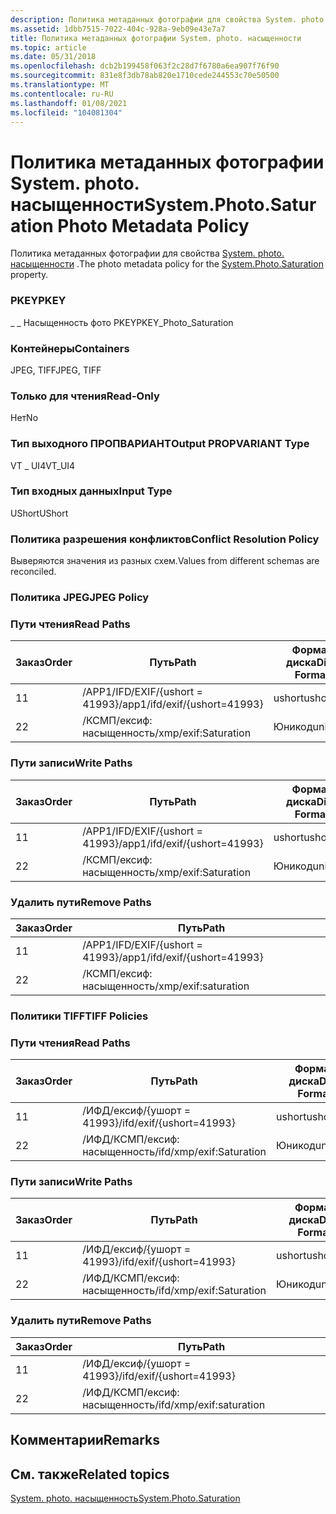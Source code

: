 ```yaml
---
description: Политика метаданных фотографии для свойства System. photo. насыщенности.
ms.assetid: 1dbb7515-7022-404c-928a-9eb09e43e7a7
title: Политика метаданных фотографии System. photo. насыщенности
ms.topic: article
ms.date: 05/31/2018
ms.openlocfilehash: dcb2b199458f063f2c28d7f6780a6ea907f76f90
ms.sourcegitcommit: 831e8f3db78ab820e1710cede244553c70e50500
ms.translationtype: MT
ms.contentlocale: ru-RU
ms.lasthandoff: 01/08/2021
ms.locfileid: "104081304"
---
```

# <a name="systemphotosaturation-photo-metadata-policy"></a><span data-ttu-id="e6494-103">Политика метаданных фотографии System. photo. насыщенности</span><span class="sxs-lookup"><span data-stu-id="e6494-103">System.Photo.Saturation Photo Metadata Policy</span></span>

<span data-ttu-id="e6494-104">Политика метаданных фотографии для свойства [System. photo. насыщенности](../properties/props-system-photo-saturation.md) .</span><span class="sxs-lookup"><span data-stu-id="e6494-104">The photo metadata policy for the [System.Photo.Saturation](../properties/props-system-photo-saturation.md) property.</span></span>

### <a name="pkey"></a><span data-ttu-id="e6494-105">PKEY</span><span class="sxs-lookup"><span data-stu-id="e6494-105">PKEY</span></span>

<span data-ttu-id="e6494-106">\_ \_ Насыщенность фото PKEY</span><span class="sxs-lookup"><span data-stu-id="e6494-106">PKEY\_Photo\_Saturation</span></span>

### <a name="containers"></a><span data-ttu-id="e6494-107">Контейнеры</span><span class="sxs-lookup"><span data-stu-id="e6494-107">Containers</span></span>

<span data-ttu-id="e6494-108">JPEG, TIFF</span><span class="sxs-lookup"><span data-stu-id="e6494-108">JPEG, TIFF</span></span>

### <a name="read-only"></a><span data-ttu-id="e6494-109">Только для чтения</span><span class="sxs-lookup"><span data-stu-id="e6494-109">Read-Only</span></span>

<span data-ttu-id="e6494-110">Нет</span><span class="sxs-lookup"><span data-stu-id="e6494-110">No</span></span>

### <a name="output-propvariant-type"></a><span data-ttu-id="e6494-111">Тип выходного ПРОПВАРИАНТ</span><span class="sxs-lookup"><span data-stu-id="e6494-111">Output PROPVARIANT Type</span></span>

<span data-ttu-id="e6494-112">VT \_ UI4</span><span class="sxs-lookup"><span data-stu-id="e6494-112">VT\_UI4</span></span>

### <a name="input-type"></a><span data-ttu-id="e6494-113">Тип входных данных</span><span class="sxs-lookup"><span data-stu-id="e6494-113">Input Type</span></span>

<span data-ttu-id="e6494-114">UShort</span><span class="sxs-lookup"><span data-stu-id="e6494-114">UShort</span></span>

### <a name="conflict-resolution-policy"></a><span data-ttu-id="e6494-115">Политика разрешения конфликтов</span><span class="sxs-lookup"><span data-stu-id="e6494-115">Conflict Resolution Policy</span></span>

<span data-ttu-id="e6494-116">Выверяются значения из разных схем.</span><span class="sxs-lookup"><span data-stu-id="e6494-116">Values from different schemas are reconciled.</span></span>

### <a name="jpeg-policy"></a><span data-ttu-id="e6494-117">Политика JPEG</span><span class="sxs-lookup"><span data-stu-id="e6494-117">JPEG Policy</span></span>

### <a name="read-paths"></a><span data-ttu-id="e6494-118">Пути чтения</span><span class="sxs-lookup"><span data-stu-id="e6494-118">Read Paths</span></span>



| <span data-ttu-id="e6494-119">Заказ</span><span class="sxs-lookup"><span data-stu-id="e6494-119">Order</span></span> | <span data-ttu-id="e6494-120">Путь</span><span class="sxs-lookup"><span data-stu-id="e6494-120">Path</span></span>                          | <span data-ttu-id="e6494-121">Формат диска</span><span class="sxs-lookup"><span data-stu-id="e6494-121">Disk Format</span></span> |
|-------|-------------------------------|-------------|
| <span data-ttu-id="e6494-122">1</span><span class="sxs-lookup"><span data-stu-id="e6494-122">1</span></span>     | <span data-ttu-id="e6494-123">/APP1/IFD/EXIF/{ushort = 41993}</span><span class="sxs-lookup"><span data-stu-id="e6494-123">/app1/ifd/exif/{ushort=41993}</span></span> | <span data-ttu-id="e6494-124">ushort</span><span class="sxs-lookup"><span data-stu-id="e6494-124">ushort</span></span>      |
| <span data-ttu-id="e6494-125">2</span><span class="sxs-lookup"><span data-stu-id="e6494-125">2</span></span>     | <span data-ttu-id="e6494-126">/КСМП/ексиф: насыщенность</span><span class="sxs-lookup"><span data-stu-id="e6494-126">/xmp/exif:Saturation</span></span>          | <span data-ttu-id="e6494-127">Юникод</span><span class="sxs-lookup"><span data-stu-id="e6494-127">unicode</span></span>     |



 

### <a name="write-paths"></a><span data-ttu-id="e6494-128">Пути записи</span><span class="sxs-lookup"><span data-stu-id="e6494-128">Write Paths</span></span>



| <span data-ttu-id="e6494-129">Заказ</span><span class="sxs-lookup"><span data-stu-id="e6494-129">Order</span></span> | <span data-ttu-id="e6494-130">Путь</span><span class="sxs-lookup"><span data-stu-id="e6494-130">Path</span></span>                          | <span data-ttu-id="e6494-131">Формат диска</span><span class="sxs-lookup"><span data-stu-id="e6494-131">Disk Format</span></span> |
|-------|-------------------------------|-------------|
| <span data-ttu-id="e6494-132">1</span><span class="sxs-lookup"><span data-stu-id="e6494-132">1</span></span>     | <span data-ttu-id="e6494-133">/APP1/IFD/EXIF/{ushort = 41993}</span><span class="sxs-lookup"><span data-stu-id="e6494-133">/app1/ifd/exif/{ushort=41993}</span></span> | <span data-ttu-id="e6494-134">ushort</span><span class="sxs-lookup"><span data-stu-id="e6494-134">ushort</span></span>      |
| <span data-ttu-id="e6494-135">2</span><span class="sxs-lookup"><span data-stu-id="e6494-135">2</span></span>     | <span data-ttu-id="e6494-136">/КСМП/ексиф: насыщенность</span><span class="sxs-lookup"><span data-stu-id="e6494-136">/xmp/exif:Saturation</span></span>          | <span data-ttu-id="e6494-137">Юникод</span><span class="sxs-lookup"><span data-stu-id="e6494-137">unicode</span></span>     |



 

### <a name="remove-paths"></a><span data-ttu-id="e6494-138">Удалить пути</span><span class="sxs-lookup"><span data-stu-id="e6494-138">Remove Paths</span></span>



| <span data-ttu-id="e6494-139">Заказ</span><span class="sxs-lookup"><span data-stu-id="e6494-139">Order</span></span> | <span data-ttu-id="e6494-140">Путь</span><span class="sxs-lookup"><span data-stu-id="e6494-140">Path</span></span>                          |
|-------|-------------------------------|
| <span data-ttu-id="e6494-141">1</span><span class="sxs-lookup"><span data-stu-id="e6494-141">1</span></span>     | <span data-ttu-id="e6494-142">/APP1/IFD/EXIF/{ushort = 41993}</span><span class="sxs-lookup"><span data-stu-id="e6494-142">/app1/ifd/exif/{ushort=41993}</span></span> |
| <span data-ttu-id="e6494-143">2</span><span class="sxs-lookup"><span data-stu-id="e6494-143">2</span></span>     | <span data-ttu-id="e6494-144">/КСМП/ексиф: насыщенность</span><span class="sxs-lookup"><span data-stu-id="e6494-144">/xmp/exif:saturation</span></span>          |



 

### <a name="tiff-policies"></a><span data-ttu-id="e6494-145">Политики TIFF</span><span class="sxs-lookup"><span data-stu-id="e6494-145">TIFF Policies</span></span>

### <a name="read-paths"></a><span data-ttu-id="e6494-146">Пути чтения</span><span class="sxs-lookup"><span data-stu-id="e6494-146">Read Paths</span></span>



| <span data-ttu-id="e6494-147">Заказ</span><span class="sxs-lookup"><span data-stu-id="e6494-147">Order</span></span> | <span data-ttu-id="e6494-148">Путь</span><span class="sxs-lookup"><span data-stu-id="e6494-148">Path</span></span>                     | <span data-ttu-id="e6494-149">Формат диска</span><span class="sxs-lookup"><span data-stu-id="e6494-149">Disk Format</span></span> |
|-------|--------------------------|-------------|
| <span data-ttu-id="e6494-150">1</span><span class="sxs-lookup"><span data-stu-id="e6494-150">1</span></span>     | <span data-ttu-id="e6494-151">/ИФД/ексиф/{ушорт = 41993}</span><span class="sxs-lookup"><span data-stu-id="e6494-151">/ifd/exif/{ushort=41993}</span></span> | <span data-ttu-id="e6494-152">ushort</span><span class="sxs-lookup"><span data-stu-id="e6494-152">ushort</span></span>      |
| <span data-ttu-id="e6494-153">2</span><span class="sxs-lookup"><span data-stu-id="e6494-153">2</span></span>     | <span data-ttu-id="e6494-154">/ИФД/КСМП/ексиф: насыщенность</span><span class="sxs-lookup"><span data-stu-id="e6494-154">/ifd/xmp/exif:Saturation</span></span> | <span data-ttu-id="e6494-155">Юникод</span><span class="sxs-lookup"><span data-stu-id="e6494-155">unicode</span></span>     |



 

### <a name="write-paths"></a><span data-ttu-id="e6494-156">Пути записи</span><span class="sxs-lookup"><span data-stu-id="e6494-156">Write Paths</span></span>



| <span data-ttu-id="e6494-157">Заказ</span><span class="sxs-lookup"><span data-stu-id="e6494-157">Order</span></span> | <span data-ttu-id="e6494-158">Путь</span><span class="sxs-lookup"><span data-stu-id="e6494-158">Path</span></span>                     | <span data-ttu-id="e6494-159">Формат диска</span><span class="sxs-lookup"><span data-stu-id="e6494-159">Disk Format</span></span> |
|-------|--------------------------|-------------|
| <span data-ttu-id="e6494-160">1</span><span class="sxs-lookup"><span data-stu-id="e6494-160">1</span></span>     | <span data-ttu-id="e6494-161">/ИФД/ексиф/{ушорт = 41993}</span><span class="sxs-lookup"><span data-stu-id="e6494-161">/ifd/exif/{ushort=41993}</span></span> | <span data-ttu-id="e6494-162">ushort</span><span class="sxs-lookup"><span data-stu-id="e6494-162">ushort</span></span>      |
| <span data-ttu-id="e6494-163">2</span><span class="sxs-lookup"><span data-stu-id="e6494-163">2</span></span>     | <span data-ttu-id="e6494-164">/ИФД/КСМП/ексиф: насыщенность</span><span class="sxs-lookup"><span data-stu-id="e6494-164">/ifd/xmp/exif:Saturation</span></span> | <span data-ttu-id="e6494-165">Юникод</span><span class="sxs-lookup"><span data-stu-id="e6494-165">unicode</span></span>     |



 

### <a name="remove-paths"></a><span data-ttu-id="e6494-166">Удалить пути</span><span class="sxs-lookup"><span data-stu-id="e6494-166">Remove Paths</span></span>



| <span data-ttu-id="e6494-167">Заказ</span><span class="sxs-lookup"><span data-stu-id="e6494-167">Order</span></span> | <span data-ttu-id="e6494-168">Путь</span><span class="sxs-lookup"><span data-stu-id="e6494-168">Path</span></span>                     |
|-------|--------------------------|
| <span data-ttu-id="e6494-169">1</span><span class="sxs-lookup"><span data-stu-id="e6494-169">1</span></span>     | <span data-ttu-id="e6494-170">/ИФД/ексиф/{ушорт = 41993}</span><span class="sxs-lookup"><span data-stu-id="e6494-170">/ifd/exif/{ushort=41993}</span></span> |
| <span data-ttu-id="e6494-171">2</span><span class="sxs-lookup"><span data-stu-id="e6494-171">2</span></span>     | <span data-ttu-id="e6494-172">/ИФД/КСМП/ексиф: насыщенность</span><span class="sxs-lookup"><span data-stu-id="e6494-172">/ifd/xmp/exif:saturation</span></span> |



 

## <a name="remarks"></a><span data-ttu-id="e6494-173">Комментарии</span><span class="sxs-lookup"><span data-stu-id="e6494-173">Remarks</span></span>

## <a name="related-topics"></a><span data-ttu-id="e6494-174">См. также</span><span class="sxs-lookup"><span data-stu-id="e6494-174">Related topics</span></span>

<dl> <dt>

[<span data-ttu-id="e6494-175">System. photo. насыщенность</span><span class="sxs-lookup"><span data-stu-id="e6494-175">System.Photo.Saturation</span></span>](../properties/props-system-photo-saturation.md)
</dt> </dl>

 

 
